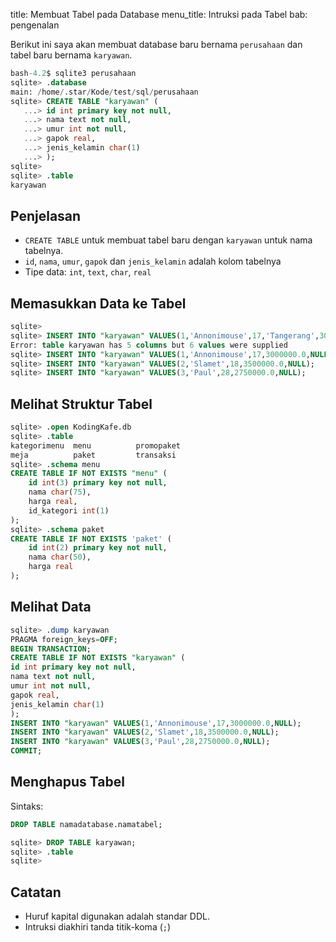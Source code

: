 title: Membuat Tabel pada Database
menu_title: Intruksi pada Tabel
bab: pengenalan

Berikut ini saya akan membuat database baru bernama `perusahaan` dan tabel baru bernama `karyawan`.
```sql
bash-4.2$ sqlite3 perusahaan
sqlite> .database
main: /home/.star/Kode/test/sql/perusahaan
sqlite> CREATE TABLE "karyawan" (
   ...> id int primary key not null,
   ...> nama text not null,
   ...> umur int not null,
   ...> gapok real,
   ...> jenis_kelamin char(1)
   ...> );
sqlite> 
sqlite> .table
karyawan
```

## Penjelasan

- `CREATE TABLE` untuk membuat tabel baru dengan `karyawan` untuk nama tabelnya.
- `id`, `nama`, `umur`, `gapok` dan `jenis_kelamin` adalah kolom tabelnya
- Tipe data: `int`, `text`, `char`, `real`

## Memasukkan Data ke Tabel

```sql
sqlite> 
sqlite> INSERT INTO "karyawan" VALUES(1,'Annonimouse',17,'Tangerang',3000000.0,NULL);
Error: table karyawan has 5 columns but 6 values were supplied
sqlite> INSERT INTO "karyawan" VALUES(1,'Annonimouse',17,3000000.0,NULL);
sqlite> INSERT INTO "karyawan" VALUES(2,'Slamet',18,3500000.0,NULL);
sqlite> INSERT INTO "karyawan" VALUES(3,'Paul',28,2750000.0,NULL);
```

## Melihat Struktur Tabel

```sql
sqlite> .open KodingKafe.db
sqlite> .table
kategorimenu  menu          promopaket  
meja          paket         transaksi   
sqlite> .schema menu
CREATE TABLE IF NOT EXISTS "menu" (
	id int(3) primary key not null,
	nama char(75),
	harga real,
	id_kategori int(1)
);
sqlite> .schema paket
CREATE TABLE IF NOT EXISTS 'paket' (
	id int(2) primary key not null,
	nama char(50),
	harga real
);
```

## Melihat Data

```sql
sqlite> .dump karyawan
PRAGMA foreign_keys=OFF;
BEGIN TRANSACTION;
CREATE TABLE IF NOT EXISTS "karyawan" (
id int primary key not null,
nama text not null,
umur int not null,
gapok real,
jenis_kelamin char(1)
);
INSERT INTO "karyawan" VALUES(1,'Annonimouse',17,3000000.0,NULL);
INSERT INTO "karyawan" VALUES(2,'Slamet',18,3500000.0,NULL);
INSERT INTO "karyawan" VALUES(3,'Paul',28,2750000.0,NULL);
COMMIT;
```

## Menghapus Tabel

Sintaks: 
```sql
DROP TABLE namadatabase.namatabel;
```

```sql
sqlite> DROP TABLE karyawan;
sqlite> .table
sqlite> 
```


## Catatan

- Huruf kapital digunakan adalah standar DDL.
- Intruksi diakhiri tanda titik-koma (` ; `)